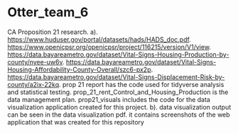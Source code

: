 # Otter_team_6
CA Proposition 21 research.  a).  https://www.huduser.gov/portal/datasets/hads/HADS_doc.pdf.  https://www.openicpsr.org/openicpsr/project/116215/version/V1/view.  https://data.bayareametro.gov/dataset/Vital-Signs-Housing-Production-by-county/nyee-uw6v.  https://data.bayareametro.gov/dataset/Vital-Signs-Housing-Affordability-County-Overall/szc6-px2p.  https://data.bayareametro.gov/dataset/Vital-Signs-Displacement-Risk-by-county/a2ix-22kq.  prop 21 report has the code used for tidyverse analysis and statistical testing.  prop_21_rent_Control_and_Housing_Production is the data management plan.
prop21_visuals includes the code for the data visualization application created for this project.  b).  data visualization output can be seen in the data visualization pdf. it contains screenshots of the web application that was created for this repository
